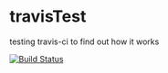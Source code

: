 # travisTest
testing travis-ci to find out how it works

[![Build Status](https://travis-ci.org/adamdmatthews/travisTest.svg?branch=master)](https://travis-ci.org/adamdmatthews/travisTest)
